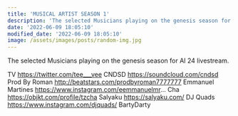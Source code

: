 ```yaml
---
title: 'MUSICAL ARTIST SEASON 1'
description: 'The selected Musicians playing on the genesis season for AI 24 livestream'
date: '2022-06-09 18:05:10'
modified_date: '2022-06-09 18:05:10'
image: /assets/images/posts/random-img.jpg
---
```


The selected Musicians playing on the genesis season for AI 24 livestream.

TV https://twitter.com/tee___vee 
CNDSD https://soundcloud.com/cndsd 
Prod By Roman http://beatstars.com/prodbyroman7777777 
Emmanuel Martines https://www.instagram.com/eemmanuelmr... 
Cha https://objkt.com/profile/tzcha 
Salyaku https://salyaku.com/ 
DJ Quads https://www.instagram.com/djquads/
BartyDarty 

<!-- Lorem ipsum dolor sit amet, consectetur adipiscing elit.

Example with image:

![Error](@@baseUrl@@/assets/images/posts/error.png)

Example code block:

```js
function myFunction() {
  return true;
}
``` -->
